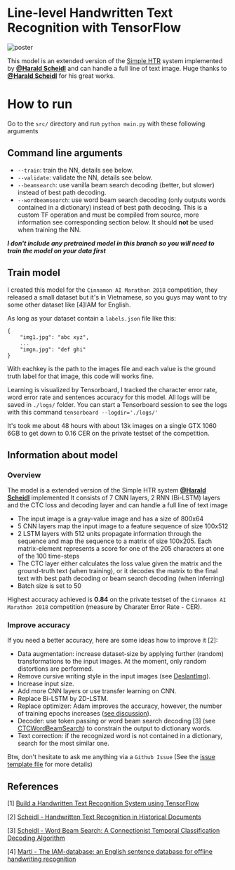 # Line-level Handwritten Text Recognition with TensorFlow

![poster](https://i.imgur.com/vt0bTYr.png)

This model is an extended version of the [Simple HTR](https://github.com/lamhoangtung/LineHTR) system implemented by [**@Harald Scheidl**](https://github.com/githubharald) and can handle a full line of text image. Huge thanks to [**@Harald Scheidl**](https://github.com/githubharald) for his great works.

# How to run
Go to the `src/` directory and run `python main.py` with these following arguments

## Command line arguments

* `--train`: train the NN, details see below.
* `--validate`: validate the NN, details see below.
* `--beamsearch`: use vanilla beam search decoding (better, but slower) instead of best path decoding.
* `--wordbeamsearch`: use word beam search decoding (only outputs words contained in a dictionary) instead of best path decoding. This is a custom TF operation and must be compiled from source, more information see corresponding section below. It should **not** be used when training the NN.

***I don't include any pretrained model in this branch so you will need to train the model on your data first***

## Train model 

I created this model for the `Cinnamon AI Marathon 2018` competition, they released a small dataset but it's in Vietnamese, so you guys may want to try some other dataset like \[4\]IAM for English.

As long as your dataset contain a `labels.json` file like this:

```
{
    "img1.jpg": "abc xyz",
    ...
    "imgn.jpg": "def ghi"
}
```

With eachkey is the path to the images file and each value is the ground truth label for that image, this code will works fine.

Learning is visualized by Tensorboard, I tracked the character error rate, word error rate and sentences accuracy for this model. All logs will be saved in `./logs/` folder. You can start a Tensorboard session to see the logs with this command `tensorboard --logdir='./logs/'`

It's took me about 48 hours with about 13k images on a single GTX 1060 6GB to get down to 0.16 CER on the private testset of the competition.

## Information about model

### Overview

The model is a extended version of the Simple HTR system [**@Harald Scheidl**](https://github.com/githubharald) implemented
It consists of 7 CNN layers, 2 RNN (Bi-LSTM) layers and the CTC loss and decoding layer and can handle a full line of text image
* The input image is a gray-value image and has a size of 800x64
* 5 CNN layers map the input image to a feature sequence of size 100x512
* 2 LSTM layers with 512 units propagate information through the sequence and map the sequence to a matrix of size 100x205. Each matrix-element represents a score for one of the 205 characters at one of the 100 time-steps
* The CTC layer either calculates the loss value given the matrix and the ground-truth text (when training), or it decodes the matrix to the final text with best path decoding or beam search decoding (when inferring)
* Batch size is set to 50

Highest accuracy achieved is **0.84** on the private testset of the `Cinnamon AI Marathon 2018` competition (measure by Charater Error Rate - CER).


### Improve accuracy

If you need a better accuracy, here are some ideas how to improve it \[2\]:

* Data augmentation: increase dataset-size by applying further (random) transformations to the input images. At the moment, only random distortions are performed.
* Remove cursive writing style in the input images (see [DeslantImg](https://github.com/githubharald/DeslantImg)).
* Increase input size.
* Add more CNN layers or use transfer learning on CNN.
* Replace Bi-LSTM by 2D-LSTM.
* Replace optimizer: Adam improves the accuracy, however, the number of training epochs increases ([see discussion](https://github.com/githubharald/SimpleHTR/issues/27)).
* Decoder: use token passing or word beam search decoding \[3\] (see [CTCWordBeamSearch](https://github.com/githubharald/CTCWordBeamSearch)) to constrain the output to dictionary words.
* Text correction: if the recognized word is not contained in a dictionary, search for the most similar one.

Btw, don't hesitate to ask me anything via a `Github Issue` (See the [issue template file](ISSUE_TEMPLATE.md) for more details)


## References

\[1\] [Build a Handwritten Text Recognition System using TensorFlow](https://towardsdatascience.com/2326a3487cd5)

\[2\] [Scheidl - Handwritten Text Recognition in Historical Documents](https://repositum.tuwien.ac.at/obvutwhs/download/pdf/2874742)

\[3\] [Scheidl - Word Beam Search: A Connectionist Temporal Classification Decoding Algorithm](https://repositum.tuwien.ac.at/obvutwoa/download/pdf/2774578)

\[4\] [Marti - The IAM-database: an English sentence database for offline handwriting recognition](http://www.fki.inf.unibe.ch/databases/iam-handwriting-database)
